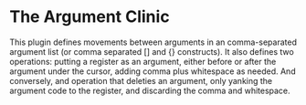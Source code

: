 The Argument Clinic
==

This plugin defines movements between arguments in an comma-separated argument list (or comma separated [] and {} constructs). It also defines two operations: putting a register as an argument, either before or after the argument under the cursor, adding comma plus whitespace as needed. And conversely, and operation that deleties an argument, only yanking the argument code to the register, and discarding the comma and whitespace.
